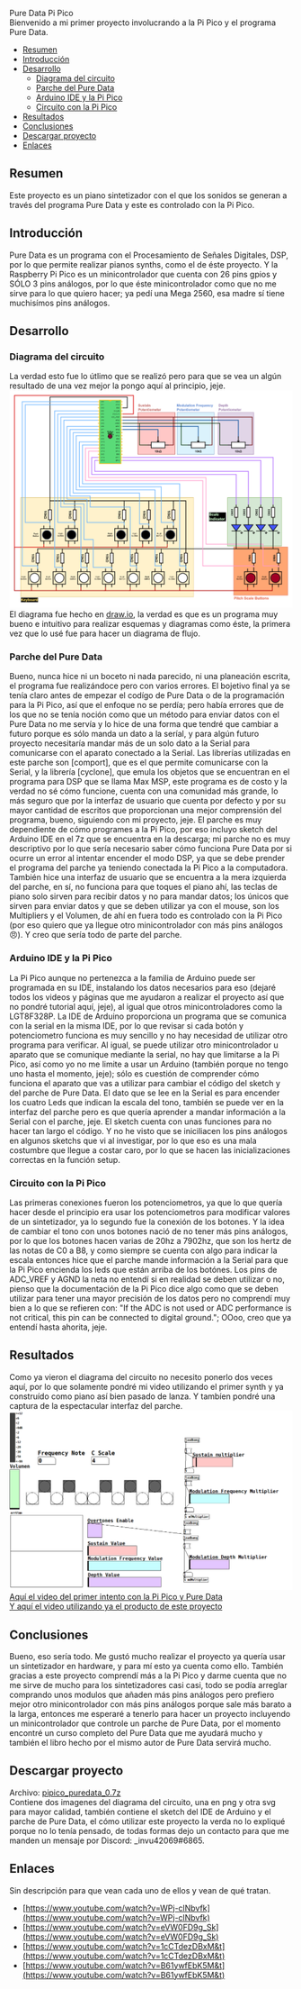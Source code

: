  Pure Data Pi Pico <br>
 Bienvenido a mi primer proyecto involucrando a la Pi Pico y el programa Pure Data.

- [Resumen](#resumen)
- [Introducción](#introducción)
- [Desarrollo](#desarrollo)
  - [Diagrama del circuito](#diagrama-del-circuito)
  - [Parche del Pure Data](#parche-del-pure-data)
  - [Arduino IDE y la Pi Pico](#arduino-ide-y-la-pi-pico)
  - [Circuito con la Pi Pico](#circuito-con-la-pi-pico)
- [Resultados](#resultados)
- [Conclusiones](#conclusiones)
- [Descargar proyecto](#descargar-proyecto)
- [Enlaces](#enlaces)

## Resumen
Este proyecto es un piano sintetizador con el que los sonidos se generan a través del programa Pure Data y este es controlado con la Pi Pico.

## Introducción
Pure Data es un programa con el Procesamiento de Señales Digitales, DSP, por lo que permite realizar pianos synths, como el de éste proyecto. Y la Raspberry Pi Pico es un minicontrolador que cuenta con 26 pins gpios y SÓLO 3 pins análogos, por lo que éste minicontrolador como que no me sirve para lo que quiero hacer; ya pedí una Mega 2560, esa madre sí tiene muchisímos pins análogos.

## Desarrollo

### Diagrama del circuito
La verdad esto fue lo útlimo que se realizó pero para que se vea un algún resultado de una vez mejor la pongo aquí al principio, jeje.
![diagrama del circuito](/pipico_puredata_0/proyecto/diagrama_pipicopiano.png) El diagrama fue hecho en [draw.io](https://app.diagrams.net/ "Página de draw.io"), la verdad es que es un programa muy bueno e intuitivo para realizar esquemas y diagramas como éste, la primera vez que lo usé fue para hacer un diagrama de flujo.

### Parche del Pure Data
Bueno, nunca hice ni un boceto ni nada parecido, ni una planeación escrita, el programa fue realizándoce pero con varios errores. El bojetivo final ya se tenía claro antes de empezar el codígo de Pure Data o de la programación para la Pi Pico, así que el enfoque no se perdía; pero había errores que de los que no se tenía noción como que un método para enviar datos con el Pure Data no me servía y lo hice de una forma que tendré que cambiar a futuro porque es sólo manda un dato a la seríal, y para algún futuro proyecto necesitaría mandar más de un solo dato a la Serial para comunicarse con el aparato conectado a la Serial. Las librerías utilizadas en este parche son [comport], que es el que permite comunicarse con la Serial, y la librería [cyclone], que emula los objetos que se encuentran en el programa para DSP que se llama Max MSP, este programa es de costo y la verdad no sé cómo funcione, cuenta con una comunidad más grande, lo más seguro que por la interfaz de usuario que cuenta por defecto y por su mayor cantidad de escritos que proporcionan una mejor comprensión del programa, bueno, siguiendo con mi proyecto, jeje. El parche es muy dependiente de cómo programes a la Pi Pico, por eso incluyo sketch del Arduino IDE en el 7z que se encuentra en la descarga; mi parche no es muy descriptivo por lo que sería necesario saber cómo funciona Pure Data por si ocurre un error al intentar encender el modo DSP, ya que se debe prender el programa del parche ya teniendo conectada la Pi Pico a la computadora. También hice una interfaz de usuario que se encuentra a la mera izquierda del parche, en sí, no funciona para que toques el piano ahí, las teclas de piano solo sirven para recibir datos y no para mandar datos; los únicos que sirven para enviar datos y que se deben utilizar ya con el mouse, son los Multipliers y el Volumen, de ahí en fuera todo es controlado con la Pi Pico (por eso quiero que ya llegue otro minicontrolador con más pins análogos 😠). Y creo que sería todo de parte del parche.

### Arduino IDE y la Pi Pico
La Pi Pico aunque no pertenezca a la familia de Arduino puede ser programada en su IDE, instalando los datos necesarios para eso (dejaré todos los videos y páginas que me ayudaron a realizar el proyecto así que no pondré tutorial aquí, jeje), al igual que otros minicontroladores como la LGT8F328P. La IDE de Arduino proporciona un programa que se comunica con la serial en la misma IDE, por lo que revisar si cada botón y potenciometro funciona es muy sencillo y no hay necesidad de utilizar otro programa para verificar. Al igual, se puede utilizar otro minicontrolador u aparato que se comunique mediante la serial, no hay que limitarse a la Pi Pico, así como yo no me limite a usar un Arduino (también porque no tengo uno hasta el momento, jeje); sólo es cuestión de comprender cómo funciona el aparato que vas a utilizar para cambiar el código del sketch y del parche de Pure Data.  El dato que se lee en la Serial es para encender los cuatro Leds que indican la escala del tono, también se puede ver en la interfaz del parche pero es que quería aprender a mandar información a la Serial con el parche, jeje. El sketch cuenta con unas funciones para no hacer tan largo el código. Y no he visto que se iniciliacen los pins análogos en algunos sketchs que vi al investigar, por lo que eso es una mala costumbre que llegue a costar caro, por lo que se hacen las inicializaciones correctas en la función setup.

### Circuito con la Pi Pico
Las primeras conexiones fueron los potenciometros, ya que lo que quería hacer desde el principio era usar los potenciometros para modificar valores de un sintetizador, ya lo segundo fue la conexión de los botones. Y la idea de cambiar el tono con unos botones nació de no tener más pins análogos, por lo que los botones hacen varias de 20hz a 7902hz, que son los hertz de las notas de C0 a B8, y como siempre se cuenta con algo para indicar la escala entonces hice que el parche mande información a la Serial para que la Pi Pico encienda los leds que están arriba de los botónes. Los pins de ADC_VREF y AGND la neta no entendí si en realidad se deben utilizar o no, pienso que la documentación de la Pi Pico dice algo como que se deben utilizar para tener una mayor precisión de los datos pero no comprendí muy bien a lo que se refieren con: "If the ADC is not used or ADC performance is not critical, this pin can be connected to digital
ground."; OOoo, creo que ya entendí hasta ahorita, jeje.

## Resultados
Como ya vieron el diagrama del circuito no necesito ponerlo dos veces aquí, por lo que solamente pondré mi video utilizando el primer synth y ya construído como piano así bien pasado de lanza. Y tambíen pondré una captura de la espectacular interfaz del parche.
![interfaz del parche](/pipico_puredata_0/cap_interfaz.png)
[Aquí el video del primer intento con la Pi Pico y Pure Data](https://www.youtube.com/watch?v=5JeAMMj4OdM&t) <br>
[Y aquí el video utilizando ya el producto de este proyecto](https://www.youtube.com/watch?v=BOR75bgEKAA)


## Conclusiones
Bueno, eso sería todo. Me gustó mucho realizar el proyecto ya quería usar un sintetizador en hardware, y para mí esto ya cuenta como ello. También gracias a este proyecto comprendí más a la Pi Pico y darme cuenta que no me sirve de mucho para los sintetizadores casi casi, todo se podía arreglar comprando unos modulos que añaden más pins análogos pero prefiero mejor otro minicontrolador con más pins análogos porque sale más barato a la larga, entonces me esperaré a tenerlo para hacer un proyecto incluyendo un minicontrolador que controle un parche de Pure Data, por el momento encontré un curso completo del Pure Data que me ayudará mucho y también el libro hecho por el mismo autor de Pure Data servirá mucho.

## Descargar proyecto
Archivo:  [pipico_puredata_0.7z](pipico_puredata_0.7z) <br> Contiene dos imagenes del diagrama del circuito, una en png y otra svg para mayor calidad, también contiene el sketch del IDE de Arduino y el parche de Pure Data, el cómo utilizar este proyecto la verda no lo expliqué porque no lo tenía pensado, de todas formas dejo un contacto para que me manden un mensaje por Discord: _invu42069#6865.
 
## Enlaces
Sin descripción para que vean cada uno de ellos y vean de qué tratan.
- [https://www.youtube.com/watch?v=WPj-clNbvfk](https://www.youtube.com/watch?v=WPj-clNbvfk)
- [https://www.youtube.com/watch?v=eVW0FD9g_Sk](https://www.youtube.com/watch?v=eVW0FD9g_Sk)
- [https://www.youtube.com/watch?v=1cCTdezDBxM&t](https://www.youtube.com/watch?v=1cCTdezDBxM&t)
- [https://www.youtube.com/watch?v=B61ywfEbK5M&t](https://www.youtube.com/watch?v=B61ywfEbK5M&t)